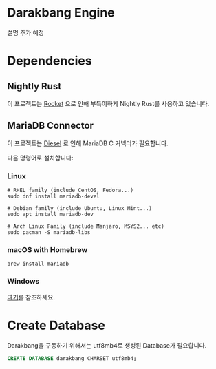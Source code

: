 # Darakbang Engine

설명 추가 예정

# Dependencies
## Nightly Rust

이 프로젝트는 [Rocket](https://github.com/SergioBenitez/Rocket/issues/19) 으로 인해 부득이하게 Nightly Rust를 사용하고 있습니다.

## MariaDB Connector

이 프로젝트는 [Diesel](https://diesel.rs) 로 인해 MariaDB C 커넥터가 필요합니다.

다음 명령어로 설치합니다:

### Linux

```shell script
# RHEL family (include CentOS, Fedora...)
sudo dnf install mariadb-devel

# Debian family (include Ubuntu, Linux Mint...)
sudo apt install mariadb-dev

# Arch Linux Family (include Manjaro, MSYS2... etc)
sudo pacman -S mariadb-libs
```

### macOS with Homebrew

```shell script
brew install mariadb
```

### Windows

[여기](docs/windows-build.md)를 참조하세요.

# Create Database

Darakbang을 구동하기 위해서는 utf8mb4로 생성된 Database가 필요합니다.

```sql
CREATE DATABASE darakbang CHARSET utf8mb4;
```
